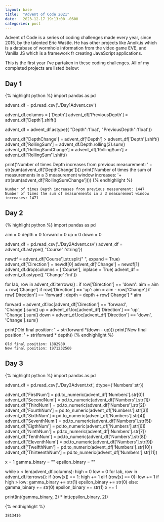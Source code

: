 ```yaml
---
layout: base
title:  "Advent of Code 2021"
date:   2023-12-17 19:13:00 -0600
categories: post
---
```


Advent of Code is a series of coding challenges made every year, since 2015, by the talented Eric Wastle. He has other projects like Anoik.is which is a database of wormhole information from the video game EVE, and Vanilla JS which is a framework fr creating JavaScript applications.

This is the first year I’ve partaken in these coding challenges. All of my completed projects are listed below:

## Day 1

{% highlight python %}
import pandas as pd

advent_df = pd.read_csv('./Day1Advent.csv')

advent_df.columns = ['Depth']
advent_df['PreviousDepth'] = advent_df['Depth'].shift()

advent_df = advent_df.astype({  "Depth":'float',
                                "PreviousDepth":'float'})

advent_df['DepthChange'] = advent_df['Depth'] > advent_df['Depth'].shift()
advent_df['RollingSum'] = advent_df.Depth.rolling(3).sum()
advent_df['RollingSumChange'] = advent_df['RollingSum'] > advent_df['RollingSum'].shift()

print('Number of times Depth increases from previous measurement: ' + str(sum(advent_df['DepthChange'])))
print('Number of times the sum of measurements in a 3 measurement window increases: '+ str(sum(advent_df['RollingSumChange'])))
{% endhighlight %}

```
Number of times Depth increases from previous measurement: 1447
Number of times the sum of measurements in a 3 measurement window increases: 1471
```

## Day 2

{% highlight python %}
import pandas as pd

aim = 0
depth = 0
forward = 0
up = 0
down = 0

advent_df = pd.read_csv('./Day2Advent.csv')
advent_df = advent_df.astype({  "Course":'string'})

newdf = advent_df['Course'].str.split(" ", expand = True)
advent_df['Direction'] = newdf[0]
advent_df['Change'] = newdf[1]
advent_df.drop(columns = ['Course'], inplace = True)
advent_df = advent_df.astype({  "Change":'int'})

for lab, row in advent_df.iterrows() :
    if row['Direction'] == 'down':
        aim = aim + row['Change']
    if row['Direction'] == 'up':
        aim = aim - row['Change']
    if row['Direction'] == 'forward':
        depth = depth + row['Change'] * aim

forward = advent_df.loc[advent_df['Direction'] == 'forward', 'Change'].sum()
up = advent_df.loc[advent_df['Direction'] == 'up', 'Change'].sum()
down = advent_df.loc[advent_df['Direction'] == 'down', 'Change'].sum()

print('Old final position: ' + str(forward *(down - up)))
print('New final position: ' + str(forward * depth))
{% endhighlight %}

```
Old final position: 1882980
New final position: 1971232560
```
## Day 3

{% highlight python %}
import pandas as pd

advent_df = pd.read_csv('./Day3Advent.txt', dtype={'Numbers':str})

advent_df['FirstNum'] = pd.to_numeric(advent_df['Numbers'].str[0])
advent_df['SecondNum'] = pd.to_numeric(advent_df['Numbers'].str[1])
advent_df['ThirdNum'] = pd.to_numeric(advent_df['Numbers'].str[2])
advent_df['FourthNum'] = pd.to_numeric(advent_df['Numbers'].str[3])
advent_df['SixthNum'] = pd.to_numeric(advent_df['Numbers'].str[4])
advent_df['SeventhNum'] = pd.to_numeric(advent_df['Numbers'].str[5])
advent_df['EigthNum'] = pd.to_numeric(advent_df['Numbers'].str[6])
advent_df['NinthNum'] = pd.to_numeric(advent_df['Numbers'].str[7])
advent_df['TenthNum'] = pd.to_numeric(advent_df['Numbers'].str[8])
advent_df['EleventhNum'] = pd.to_numeric(advent_df['Numbers'].str[9])
advent_df['TwelfthNum'] = pd.to_numeric(advent_df['Numbers'].str[10])
advent_df['ThirteenthNum'] = pd.to_numeric(advent_df['Numbers'].str[11])

x = 1
gamma_binary = ""
epsilon_binary = ""

while x < len(advent_df.columns):
    high = 0
    low = 0
    for lab, row in advent_df.iterrows():
        if (row[x]) == 1:
            high += 1
        elif (row[x] == 0):
            low += 1
    if high > low:
        gamma_binary += str(1)
        epsilon_binary += str(0)
    else:
        gamma_binary += str(0)
        epsilon_binary += str(1)
    x += 1

print(int(gamma_binary, 2) * int(epsilon_binary, 2))

{% endhighlight %}

```
3813416
```